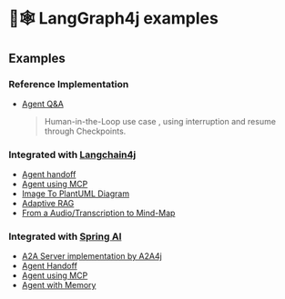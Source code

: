 
# 🦜🕸️ LangGraph4j examples

## Examples

### Reference Implementation 

* [Agent Q&A](reference/agent-q&a)
   > Human-in-the-Loop use case , using interruption and resume through Checkpoints.

### Integrated with [Langchain4j]

* [Agent handoff](langchain4j/agents-handoff)
* [Agent using MCP](langchain4j/mcp-client-agent)
* [Image To PlantUML Diagram](langchain4j/image-to-diagram)
* [Adaptive RAG](langchain4j/adaptive-rag)
* [From a Audio/Transcription to Mind-Map](langchain4j/MapifyAI)


### Integrated with [Spring AI]

* [A2A Server implementation by A2A4j](spring-ai/a2a-server-implby-a2a4j)
* [Agent Handoff](spring-ai/agents-handoff)
* [Agent using MCP](spring-ai/mcp-client-agent)
* [Agent with Memory](spring-ai/memory-agent)


[Jetty]: https://jetty.org
[Spring Boot]: https://spring.io/projects/spring-boot
[Quarkus]: https://quarkus.io

[documentation]: https://bsorrentino.github.io/langgraph4j/
[javadocs]: https://bsorrentino.github.io/langgraph4j/apidocs/index.html
[springai-agentexecutor]: spring-ai-agent
[agent-executor]: agent-executor/
[adaptive-rag]: samples/adaptive-rag
[image-to-diagram]: samples/image-to-diagram/

[Spring AI]: https://spring.io/projects/spring-ai
[Studio]: https://bsorrentino.github.io/langgraph4j/studio/langgraph4j-studio/index.html
[CompletableFuture]: https://docs.oracle.com/javase/8/docs/api/java/util/concurrent/CompletableFuture.html
[article01]: https://bsorrentino.github.io/bsorrentino/ai/2024/05/20/langgraph-for-java.html
[langgraph.blog]: https://blog.langchain.dev/langgraph/
[langchain4j]: https://github.com/langchain4j/langchain4j
[langchain.ai]: https://github.com/langchain-ai
[langchain]: https://github.com/langchain-ai/langchain/
[langgraph]: https://github.com/langchain-ai/langgraph
[langchain.agents]: https://python.langchain.com/docs/modules/agents/
[AgentExecutor]: https://github.com/langchain-ai/langchain/blob/master/libs/langchain/langchain/agents/agent.py
[PlantUML]: https://plantuml.com
[java-async-generator]: https://github.com/bsorrentino/java-async-generator
[Mermaid]: https://mermaid.js.org

[releases]: https://central.sonatype.com/search?q=a%3Alanggraph4j-parent
[snapshots]: https://central.sonatype.com/repository/maven-snapshots//org/bsc/langgraph4j/

[generator]: https://github.com/bsorrentino/langgraph4j/tree/main/generator
